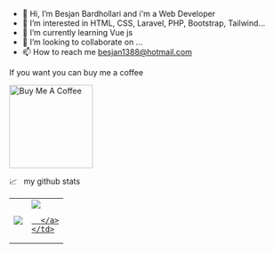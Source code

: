 - 👋 Hi, I’m Besjan Bardhollari and i'm a Web Developer
- 👀 I’m interested in HTML, CSS, Laravel, PHP, Bootstrap, Tailwind...
- 🌱 I’m currently learning Vue js
- 💞️ I’m looking to collaborate on ...
- 📫 How to reach me besjan1388@hotmail.com

<!---
bling1388/bling1388 is a ✨ special ✨ repository because its `README.md` (this file) appears on your GitHub profile.
You can click the Preview link to take a look at your changes.
--->

  <p>If you want you can buy me a coffee</p>
   <a href="[https://www.buymeacoffee.com/roxheifraholli](https://bmc.link/besjan1388V)" rel="nofollow">
  <img src="https://camo.githubusercontent.com/45ce6667a35b63fd6a1ba6978d030a7f52ff5b1b262c5c8aa3ece29afc469ac8/68747470733a2f2f63646e2e6275796d6561636f666665652e636f6d2f627574746f6e732f76322f64656661756c742d7265642e706e67" alt="Buy Me A Coffee" width="150" data-canonical-src="https://cdn.buymeacoffee.com/buttons/v2/default-red.png" style="max-width: 100%;">
</a>

<p dir="auto"><g-emoji class="g-emoji" alias="chart_with_upwards_trend" fallback-src="https://github.githubassets.com/images/icons/emoji/unicode/1f4c8.png">📈</g-emoji> &nbsp; my github stats</p>

<table>
  <tr>
    <td>
      <a href="https://github.com/anuraghazra/github-readme-stats">
        <img align="center" src="https://github-readme-stats.vercel.app/api?username=bling1388&show_icons=true" />
      </a>
    </td>
    <td>
      <a href="[https://github.com/anuraghazra/github-readme-stats](https://github.com/anuraghazra/github-readme-stats)">
        <img align="center" src="[https://github-readme-stats.vercel.app/api/top-langs/?username=bling1388&layout=compact](https://github-readme-stats-abc123.vercel.app/api/top-langs/?username=bling1388&layout=compact)" />
      

      </a>
    </td>
  </tr>
</table>
